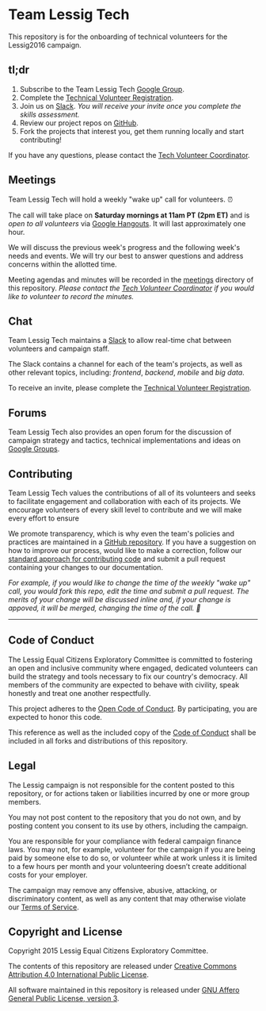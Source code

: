 # Team Lessig Tech

This repository is for the onboarding of technical volunteers for the Lessig2016 campaign.

## tl;dr

1. Subscribe to the Team Lessig Tech [Google Group][gg].
1. Complete the [Technical Volunteer Registration][skills].
1. Join us on [Slack][slack]. *You will receive your invite once you complete the skills assessment.*
1. Review our project repos on [GitHub][gh].
1. Fork the projects that interest you, get them running locally and start contributing!

If you have any questions, please contact the [Tech Volunteer Coordinator][tvc].

## Meetings

Team Lessig Tech will hold a weekly "wake up" call for volunteers. :alarm_clock:

The call will take place on **Saturday mornings at 11am PT (2pm ET)** and is *open to all volunteers* via [Google Hangouts][hang]. It will last approximately one hour.

We will discuss the previous week's progress and the following week's needs and events. We will try our best to answer questions and address concerns within the allotted time.

Meeting agendas and minutes will be recorded in the [meetings](https://github.com/Lessig2016/Lessig2016.github.io/tree/master/meetings) directory of this repository. *Please contact the [Tech Volunteer Coordinator][tvc] if you would like to volunteer to record the minutes.*

## Chat

Team Lessig Tech maintains a [Slack][slack] to allow real-time chat between volunteers and campaign staff.

The Slack contains a channel for each of the team's projects, as well as other relevant topics, including: *frontend*, *backend*, *mobile* and *big data*.

To receive an invite, please complete the [Technical Volunteer Registration][skills].

## Forums

Team Lessig Tech also provides an open forum for the discussion of campaign strategy and tactics, technical implementations and ideas on [Google Groups][gg].

## Contributing

Team Lessig Tech values the contributions of all of its volunteers and seeks to facilitate engagement and collaboration with each of its projects. We encourage volunteers of every skill level to contribute and we will make every effort to ensure 

We promote transparency, which is why even the team's policies and practices are maintained in a [GitHub repository](https://github.com/Lessig2016/Lessig2016.github.io/). If you have a suggestion on how to improve our process, would like to make a correction, follow our [standard approach for contributing code](https://github.com/Lessig2016/Lessig2016.github.io/blob/master/CONTRIBUTING.md) and submit a pull request containing your changes to our documentation.

*For example, if you would like to change the time of the weekly "wake up" call, you would fork this repo, edit the time and submit a pull request. The merits of your change will be discussed inline and, if your change is appoved, it will be merged, changing the time of the call. :clap:*

---

## Code of Conduct

The Lessig Equal Citizens Exploratory Committee is committed to fostering an open and inclusive community where engaged, dedicated volunteers can build the strategy and tools necessary to fix our country's democracy. All members of the community are expected to behave with civility, speak honestly and treat one another respectfully.

This project adheres to the [Open Code of Conduct](http://todogroup.org/opencodeofconduct/#Lessig2016/conduct@lessigforpresident.com). 
By participating, you are expected to honor this code.

This reference as well as the included copy of the [Code of Conduct](https://github.com/Lessig2016/Lessig2016.github.io/blob/master/CONDUCT.md)
shall be included in all forks and distributions of this repository.

## Legal

The Lessig campaign is not responsible for the content posted to this repository, or for actions taken or liabilities incurred by one or more group members. 

You may not post content to the repository that you do not own, and by posting content you consent to its use by others, including the campaign. 

You are responsible for your compliance with federal campaign finance laws. You may not, for example, volunteer for the campaign if you are being paid by someone else to do so, or volunteer while at work unless it is limited to a few hours per month and your volunteering doesn’t create additional costs for your employer.

The campaign may remove any offensive, abusive, attacking, or discriminatory content, as well as any content that may otherwise violate our [Terms of Service](https://lessig2016.us/terms-of-service/). 

## Copyright and License

Copyright 2015 Lessig Equal Citizens Exploratory Committee. 

The contents of this repository are released under [Creative Commons Attribution 4.0 International Public License](https://github.com/Lessig2016/Lessig2016.github.io/blob/master/LICENSE-CC-BY-40).

All software maintained in this repository is released under [GNU Affero General Public License, version 3](https://github.com/Lessig2016/Lessig2016.github.io/blob/master/LICENSE-AGPL).

[gg]: https://groups.google.com/forum/#!forum/teamlessigtech
[skills]: http://goo.gl/forms/1rwP1lOjbU
[slack]: https://teamlessigtech.slack.com/
[gh]: https://github.com/Lessig2016/
[hang]: https://plus.google.com/hangouts/_/lessigforpresident.com/wake-up
[tvc]: mailto:furf@lessigforpresident.com